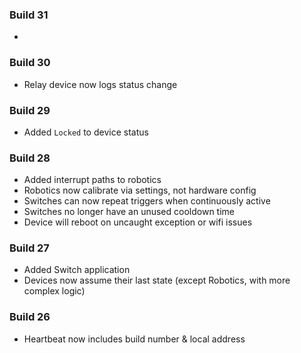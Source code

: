 ### Build 31
* 

### Build 30
* Relay device now logs status change

### Build 29
* Added `Locked` to device status

### Build 28
* Added interrupt paths to robotics
* Robotics now calibrate via settings, not hardware config
* Switches can now repeat triggers when continuously active
* Switches no longer have an unused cooldown time
* Device will reboot on uncaught exception or wifi issues

### Build 27
* Added Switch application
* Devices now assume their last state (except Robotics, with more complex logic)

### Build 26
* Heartbeat now includes build number & local address

